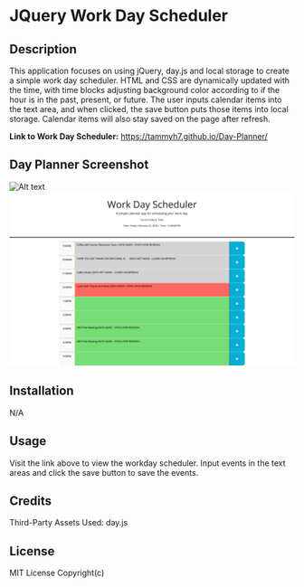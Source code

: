 # JQuery Work Day Scheduler

## Description

This application focuses on using jQuery, day.js and local storage to create a simple work day scheduler. HTML and CSS are dynamically updated with the time, with time blocks adjusting background color according to if the hour is in the past, present, or future. The user inputs calendar items into the text area, and when clicked, the save button puts those items into local storage. Calendar items will also stay saved on the page after refresh.

**Link to Work Day Scheduler:** 
https://tammyh7.github.io/Day-Planner/


## Day Planner Screenshot
![Alt text](images/gif.GIF)
![Alt text](<images/Third-Paarty API's Work Day Scheduler.png>)


## Installation

N/A

## Usage

Visit the link above to view the workday scheduler. Input events in the text areas and click the save button to save the events.

## Credits

Third-Party Assets Used: day.js

## License

MIT License Copyright(c) 